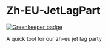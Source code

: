 # Zh-EU-JetLagPart

[![Greenkeeper badge](https://badges.greenkeeper.io/SkyHarp/Zh-EU-JetLagFolk.svg)](https://greenkeeper.io/)

A quick tool for our zh-eu jet lag party

